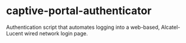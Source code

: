 # captive-portal-authenticator
Authentication script that automates logging into a web-based, Alcatel-Lucent wired network login page.
